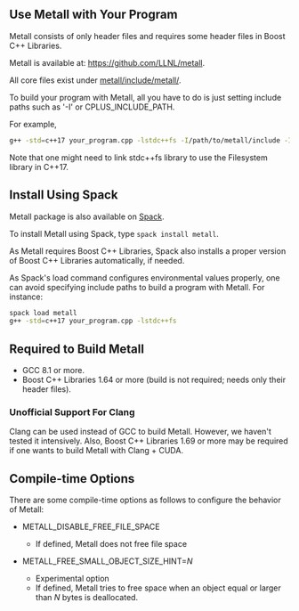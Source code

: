 ## Use Metall with Your Program

Metall consists of only header files and requires some header files in Boost C++ Libraries.

Metall is available at: <https://github.com/LLNL/metall>.

All core files exist under [metall/include/metall/](https://github.com/LLNL/metall/tree/master/include/metall).

To build your program with Metall,
all you have to do is just setting include paths such as '-I' or CPLUS_INCLUDE_PATH.

For example,
```bash
g++ -std=c++17 your_program.cpp -lstdc++fs -I/path/to/metall/include -I/path/to/boost/include
```
Note that one might need to link stdc++fs library to use the Filesystem library in C++17.


## Install Using Spack

Metall package is also available on [Spack](https://spack.io/).

To install Metall using Spack, type ```spack install metall```.

As Metall requires Boost C++ Libraries, Spack also installs a proper
version of Boost C++ Libraries automatically, if needed.

As Spack's load command configures environmental values properly, one
can avoid specifying include paths to build a program with Metall.
For instance:

```bash
spack load metall
g++ -std=c++17 your_program.cpp -lstdc++fs
```


## Required to Build Metall

- GCC 8.1 or more.
- Boost C++ Libraries 1.64 or more (build is not required; needs only
  their header files).

### Unofficial Support For Clang
Clang can be used instead of GCC to build Metall.
However, we haven't tested it intensively.
Also, Boost C++ Libraries 1.69 or more may be required
if one wants to build Metall with Clang + CUDA.


## Compile-time Options
There are some compile-time options as follows to configure the behavior of Metall:

* METALL_DISABLE_FREE_FILE_SPACE
	* If defined, Metall does not free file space

* METALL_FREE_SMALL_OBJECT_SIZE_HINT=*N*
	* Experimental option
	* If defined, Metall tries to free space when an object equal or larger than *N* bytes is deallocated.
